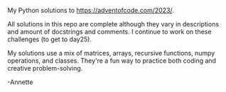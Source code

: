 My Python solutions to https://adventofcode.com/2023/. 

All solutions in this repo are complete although they vary in descriptions and amount of docstrings and comments. I continue to work on these challenges (to get to day25).

My solutions use a mix of matrices, arrays, recursive functions, numpy operations, and classes. They're a fun way to practice both coding and creative problem-solving.

-Annette
